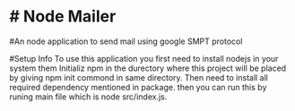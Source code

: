 # # Node Mailer
#An node application to send mail using google SMPT protocol

#Setup Info
To use this application you first need to install nodejs in your system them Initializ npm in the durectory where this project will be placed by giving npm init commond in same directory.
Then need to install all required dependency mentioned in package. then you can run this by runing main file which is node src/index.js.
